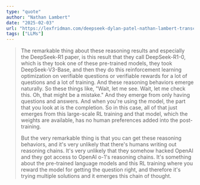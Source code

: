 ```yaml
---
type: "quote"
author: "Nathan Lambert"
date: "2025-02-03"
url: "https://lexfridman.com/deepseek-dylan-patel-nathan-lambert-transcript/#:~:text=The%20remarkable%20thing%20about%20these%20reasoning%20results%20and"
tags: ["LLMs"]
---
```


> The remarkable thing about these reasoning results and especially the DeepSeek-R1 paper, is this result that they call DeepSeek-R1-0, which is they took one of these pre-trained models, they took DeepSeek-V3-Base, and then they do this reinforcement learning optimization on verifiable questions or verifiable rewards for a lot of questions and a lot of training. And these reasoning behaviors emerge naturally. So these things like, "Wait, let me see. Wait, let me check this. Oh, that might be a mistake." And they emerge from only having questions and answers. And when you're using the model, the part that you look at is the completion. So in this case, all of that just emerges from this large-scale RL training and that model, which the weights are available, has no human preferences added into the post-training.
>
> But the very remarkable thing is that you can get these reasoning behaviors, and it's very unlikely that there's humans writing out reasoning chains. It's very unlikely that they somehow hacked OpenAI and they got access to OpenAI o-1's reasoning chains. It's something about the pre-trained language models and this RL training where you reward the model for getting the question right, and therefore it's trying multiple solutions and it emerges this chain of thought.